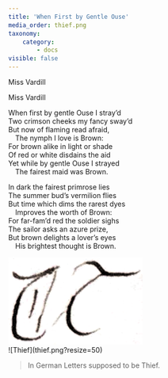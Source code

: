 ```yaml
---
title: 'When First by Gentle Ouse'
media_order: thief.png
taxonomy:
    category:
        - docs
visible: false
---
```


<div class="author">Miss Vardill</div>

Miss Vardill

When first by gentle Ouse I stray’d  
Two crimson cheeks my fancy sway’d  
But now of flaming read afraid,  
&emsp;The nymph I love is Brown:  
For brown alike in light or shade  
Of red or white disdains the aid  
Yet while by gentle Ouse I strayed  
&emsp;The fairest maid was Brown.

In dark the fairest primrose lies  
The summer bud’s vermilion flies  
But time which dims the rarest dyes  
&emsp;Improves the worth of Brown:  
For far-fam’d red the soldier sighs  
The sailor asks an azure prize,  
But brown delights a lover’s eyes  
&emsp;His brightest thought is Brown.  

<div>
<img src="thief.png" alt="Thief">    
</div>
![Thief](thief.png?resize=50)

> In German Letters supposed to be Thief.